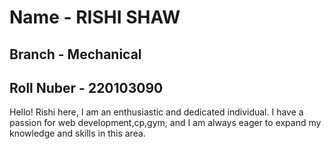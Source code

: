 # Name - RISHI SHAW
## Branch - Mechanical
## Roll Nuber - 220103090

Hello! Rishi here, I am an enthusiastic and dedicated individual. I have a passion for web development,cp,gym, and I am always eager to expand my knowledge and skills in this area.

